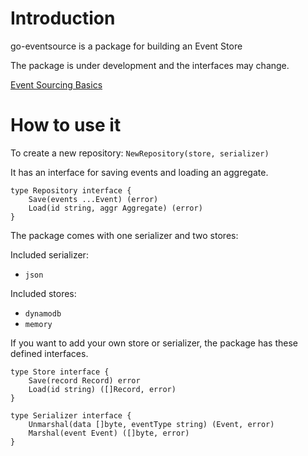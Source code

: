 # Introduction 
go-eventsource is a package for building an Event Store

The package is under development and the interfaces may change.

[Event Sourcing Basics](http://eventstore.org.s3-website.eu-west-2.amazonaws.com/docs/event-sourcing-basics)

# How to use it
To create a new repository:
`NewRepository(store, serializer)`

It has an interface for saving events and loading an aggregate.
```
type Repository interface {
	Save(events ...Event) (error)
	Load(id string, aggr Aggregate) (error)
}
```

The package comes with one serializer and two stores:

Included serializer:
- `json`

Included stores:
- `dynamodb`
- `memory`

If you want to add your own store or serializer, the package has these defined interfaces.

```
type Store interface {
	Save(record Record) error
	Load(id string) ([]Record, error)
}
```
```
type Serializer interface {
	Unmarshal(data []byte, eventType string) (Event, error)
	Marshal(event Event) ([]byte, error)
}
```